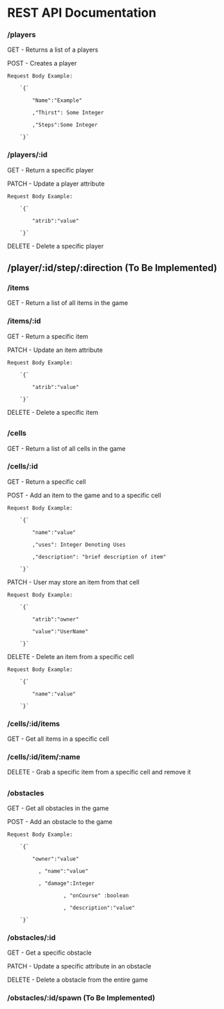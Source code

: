 # REST API Documentation

### /players

GET - Returns a list of a players

POST - Creates a player 

	Request Body Example:

		`{`

			"Name":"Example"

			,"Thirst": Some Integer

			,"Steps":Some Integer

		`}`

### /players/:id

GET - Return a specific player

PATCH - Update a player attribute 

	Request Body Example:

		`{`

			"atrib":"value"

		`}`

DELETE - Delete a specific player

## /player/:id/step/:direction (To Be Implemented)

### /items

GET - Return a list of all items in the game

### /items/:id

GET - Return a specific item

PATCH  - Update an item attribute

	Request Body Example:

		`{`

			"atrib":"value"

		`}`

DELETE - Delete a specific item 

## 

### /cells

GET - Return a list of all cells in the game

### /cells/:id

GET - Return a specific cell

POST - Add an item to the game and to a specific cell

	Request Body Example:

		`{`

			"name":"value"

			,"uses": Integer Denoting Uses

			,"description": "brief description of item"

		`}`

PATCH - User may store an item from that cell

	Request Body Example:

		`{`

			"atrib":"owner"

			"value":"UserName"

		`}`

DELETE - Delete an item from a specific cell

	Request Body Example:

		`{`

			"name":"value"

		`}`

### /cells/:id/items

GET - Get all items in a specific cell

### /cells/:id/item/:name

DELETE - Grab a specific item from a specific cell and remove it

## 

### /obstacles

GET - Get all obstacles in the game

POST - Add an obstacle to the game

	Request Body Example:

		`{`

			"owner":"value"

		      , "name":"value"

		      , "damage":Integer

                      , "onCourse" :boolean

                      , "description":"value"

		`}`

### /obstacles/:id

GET - Get a specific obstacle

PATCH - Update a specific attribute in an obstacle

DELETE - Delete a obstacle from the entire game

### /obstacles/:id/spawn (To Be Implemented)




